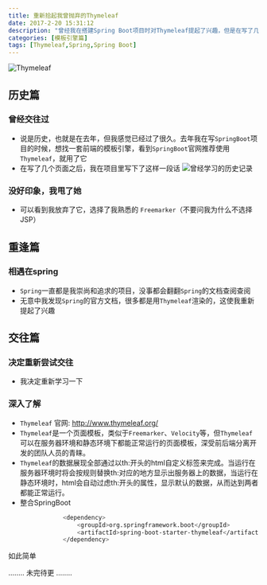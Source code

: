 ```yaml
---
title: 重新拾起我曾抛弃的Thymeleaf
date: 2017-2-20 15:31:12
description: "曾经我在搭建Spring Boot项目时对Thymeleaf提起了兴趣，但是在写了几个页面过后我只想说一句MDZZ<img src='http://static.tieba.baidu.com/tb/editor/images/client/image_emoticon6.png' alt='愤怒'></br>但是今天我又重新拾起了Thymeleaf<img src='http://static.tieba.baidu.com/tb/editor/images/client/image_emoticon25.png' alt='滑稽'>"
categories: [模板引擎篇]
tags: [Thymeleaf,Spring,Spring Boot]
---
```


<!-- more -->
![Thymeleaf](http://image.lfdevelopment.cn/blog/Thymeleaf.png)


## 历史篇

### 曾经交往过
- 说是历史，也就是在去年，但我感觉已经过了很久。去年我在写`SpringBoot`项目的时候，想找一套前端的模板引擎，看到`SpringBoot`官网推荐使用`Thymeleaf`，就用了它
- 在写了几个页面之后，我在项目里写下了这样一段话
![曾经学习的历史记录](http://image.lfdevelopment.cn/blog/thyemeleafhistory.png)

###  没好印象，我甩了她
- 可以看到我放弃了它，选择了我熟悉的 `Freemarker`（不要问我为什么不选择JSP）

##  重逢篇

### 相遇在spring

- ``Spring``一直都是我崇尚和追求的项目，没事都会翻翻`Spring`的文档查阅查阅
- 无意中我发现`Spring`的官方文档，很多都是用`Thymeleaf`渲染的，这使我重新提起了兴趣

## 交往篇

### 决定重新尝试交往
- 我决定重新学习一下

### 深入了解
- `Thymeleaf` 官网: http://www.thymeleaf.org/
- `Thymeleaf`是一个页面模板，类似于`Freemarker`、`Velocity`等，但`Thymeleaf`可以在服务器环境和静态环境下都能正常运行的页面模板，深受前后端分离开发的团队人员的青睐。
- `Thymeleaf`的数据展现全部通过以th:开头的html自定义标签来完成。当运行在服务器环境时将会按规则替换th:对应的地方显示出服务器上的数据，当运行在静态环境时，html会自动过虑th:开头的属性，显示默认的数据，从而达到两者都能正常运行。
- 整合SpringBoot
    ``` bash
                <dependency>
                    <groupId>org.springframework.boot</groupId>
                    <artifactId>spring-boot-starter-thymeleaf</artifactId>
                </dependency>
    ```
如此简单

........  未完待更   ........
